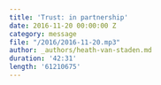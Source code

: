 ```yaml
---
title: 'Trust: in partnership'
date: 2016-11-20 00:00:00 Z
category: message
file: "/2016/2016-11-20.mp3"
author: _authors/heath-van-staden.md
duration: '42:31'
length: '61210675'
---
```

